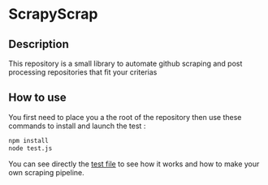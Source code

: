 # ScrapyScrap

## Description

This repository is a small library to automate github scraping and post processing
repositories that fit your criterias

## How to use

You first need to place you a the root of the repository
then use these commands to install and launch the test :

```bash
npm install
node test.js
```

You can see directly the [test file]("./test.js") to see how it works and how to make your own scraping pipeline.